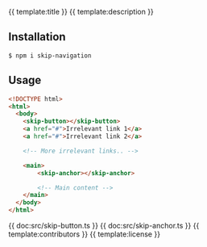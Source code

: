 {{ template:title }}
{{ template:description }}

## Installation

```
$ npm i skip-navigation
```

## Usage

```html
<!DOCTYPE html>
<html>
  <body>
    <skip-button></skip-button>
    <a href="#">Irrelevant link 1</a>
    <a href="#">Irrelevant link 2</a>

    <!-- More irrelevant links.. -->

    <main>
        <skip-anchor></skip-anchor>

        <!-- Main content -->
    </main>
  </body>
</html>
```

{{ doc:src/skip-button.ts }}
{{ doc:src/skip-anchor.ts }}
{{ template:contributors }}
{{ template:license }}

  